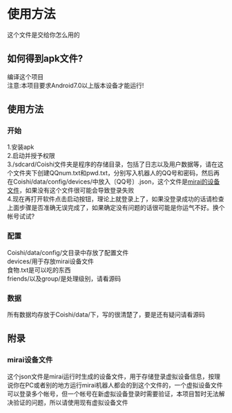 # 使用方法
这个文件是交给你怎么用的  
## 如何得到apk文件?
编译这个项目  
注意:本项目要求Android7.0以上版本设备才能运行!
## 使用方法
### 开始
1.安装apk  
2.启动并授予权限  
3./sdcard/Coishi文件夹是程序的存储目录，包括了日志以及用户数据等，请在这个文件夹下创建QQnum.txt和pwd.txt，分别写入机器人的QQ号和密码，然后再在Coishi/data/config/devices/中放入〔QQ号〕.json，这个文件是[mirai的设备文件](#mirai设备文件)，如果没有这个文件很可能会导致登录失败  
4.现在再打开软件点击启动按钮，理论上就登录上了，如果没登录成功的话请检查上面步骤是否准确无误完成了，如果确定没有问题的话很可能是你运气不好。换个帐号试试?  
### 配置
Coishi/data/config/文目录中存放了配置文件  
devices/用于存放mirai设备文件  
食物.txt是可以吃的东西  
friends/以及group/是处理级别，请看源码  
### 数据
所有数据均存放于Coishi/data/下，写的很清楚了，要是还有疑问请看源码  
## 附录
### mirai设备文件
这个json文件是mirai运行时生成的设备文件，用于存储登录虚拟设备信息，按理说你在PC或者别的地方运行mirai机器人都会的到这个文件的，一个虚拟设备文件可以登录多个帐号，但一个帐号在新虚拟设备登录时需要验证，本项目暂时无法解决验证的问题，所以请使用现有虚拟设备文件  
